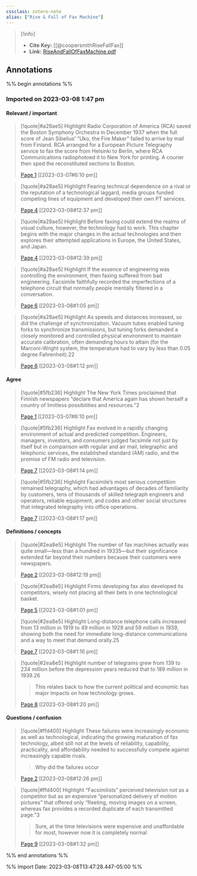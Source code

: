 ```yaml
---
cssclass: zotero-note
alias: ["Rise & Fall of Fax Machine"]
---
```


> [!info]
> - **Cite Key:** [[@coopersmithRiseFallFax]]
> - **Link:** [RiseAndFallOfFaxMachine.pdf](file://C:\Users\conco\Zotero\storage\UAWCGUK4\_.pdf)

## Annotations
%% begin annotations %%
### Imported on 2023-03-08 1:47 pm

#### Relevant / important

> [!quote|#a28ae5] Highlight
> Radio Corporation of America (RCA) saved the Boston Symphony Orchestra in December 1937 when the full score of Jean Sibelius’ “Uko, the Fire Maker” failed to arrive by mail from Finland. RCA arranged for a European Picture Telegraphy service to fax the score from Helsinki to Berlin, where RCA Communications radiophotoed it to New York for printing. A courier then sped the reconstituted sections to Boston.
>
> [Page 1](zotero://open-pdf/library/items/UAWCGUK4?page=1) [[2023-03-07#6:10 pm]]

> [!quote|#a28ae5] Highlight
> Fearing technical dependence on a rival or the reputation of a technological laggard, media groups funded competing lines of equipment and developed their own PT services.
>
> [Page 4](zotero://open-pdf/library/items/UAWCGUK4?page=4) [[2023-03-08#12:37 pm]]

> [!quote|#a28ae5] Highlight
> Before faxing could extend the realms of visual culture, however, the technology had to work. This chapter begins with the major changes in the actual technologies and then explores their attempted applications in Europe, the United States, and Japan.
>
> [Page 4](zotero://open-pdf/library/items/UAWCGUK4?page=4) [[2023-03-08#12:39 pm]]

> [!quote|#a28ae5] Highlight
> If the essence of engineering was controlling the environment, then faxing suffered from bad engineering. Facsimile faithfully recorded the imperfections of a telephone circuit that normally people mentally filtered in a conversation.
>
> [Page 6](zotero://open-pdf/library/items/UAWCGUK4?page=6) [[2023-03-08#1:05 pm]]

> [!quote|#a28ae5] Highlight
> As speeds and distances increased, so did the challenge of synchronization. Vacuum tubes enabled tuning forks to synchronize transmissions, but tuning forks demanded a closely monitored and controlled physical environment to maintain accurate calibration, often demanding hours to attain (for the Marconi-Wright system, the temperature had to vary by less than 0.05 degree Fahrenheit).22
>
> [Page 6](zotero://open-pdf/library/items/UAWCGUK4?page=6) [[2023-03-08#1:12 pm]]

#### Agree

> [!quote|#5fb236] Highlight
> The New York Times proclaimed that Finnish newspapers “declare that America again has shown herself a country of limitless possibilities and resources.”2
>
> [Page 1](zotero://open-pdf/library/items/UAWCGUK4?page=1) [[2023-03-07#6:10 pm]]

> [!quote|#5fb236] Highlight
> Fax evolved in a rapidly changing environment of actual and predicted competition. Engineers, managers, investors, and consumers judged facsimile not just by itself but in comparison with regular and air mail, telegraphic and telephonic services, the established standard (AM) radio, and the promise of FM radio and television.
>
> [Page 7](zotero://open-pdf/library/items/UAWCGUK4?page=7) [[2023-03-08#1:14 pm]]

> [!quote|#5fb236] Highlight
> Facsimile’s most serious competition remained telegraphy, which had advantages of decades of familiarity by customers, tens of thousands of skilled telegraph engineers and operators, reliable equipment, and codes and other social structures that integrated telegraphy into office operations.
>
> [Page 7](zotero://open-pdf/library/items/UAWCGUK4?page=7) [[2023-03-08#1:17 pm]]

#### Definitions / concepts

> [!quote|#2ea8e5] Highlight
> The number of fax machines actually was quite small—less than a hundred in 19335—but their significance extended far beyond their numbers because their customers were newspapers.
>
> [Page 2](zotero://open-pdf/library/items/UAWCGUK4?page=2) [[2023-03-08#12:19 pm]]

> [!quote|#2ea8e5] Highlight
> Firms developing fax also developed its competitors, wisely not placing all their bets in one technological basket.
>
> [Page 5](zotero://open-pdf/library/items/UAWCGUK4?page=5) [[2023-03-08#1:01 pm]]

> [!quote|#2ea8e5] Highlight
> Long-distance telephone calls increased from 13 million in 1919 to 49 million in 1929 and 59 million in 1939, showing both the need for immediate long-distance communications and a way to meet that demand orally.25
>
> [Page 7](zotero://open-pdf/library/items/UAWCGUK4?page=7) [[2023-03-08#1:16 pm]]

> [!quote|#2ea8e5] Highlight
> number of telegrams grew from 139 to 234 million before the depression years reduced that to 189 million in 1939.26
>
>> This relates back to how the current political and economic has major impacts on how technology grows.
>
> [Page 8](zotero://open-pdf/library/items/UAWCGUK4?page=8) [[2023-03-08#1:20 pm]]

#### Questions / confusion

> [!quote|#ffd400] Highlight
> These failures were increasingly economic as well as technological, indicating the growing maturation of fax technology, albeit still not at the levels of reliability, capability, practicality, and affordability needed to successfully compete against increasingly capable rivals.
>
>> Why did the failures occur
>
> [Page 2](zotero://open-pdf/library/items/UAWCGUK4?page=2) [[2023-03-08#12:26 pm]]

> [!quote|#ffd400] Highlight
> “Facsimilists” perceived television not as a competitor but as an expensive “personalized delivery of motion pictures” that offered only “fleeting, moving images on a screen, whereas fax provides a recorded duplicate of each transmitted page.”3
>
>> Sure, at the time televisions were expensive and unaffordable for most, however now it is completely normal
>
> [Page 9](zotero://open-pdf/library/items/UAWCGUK4?page=9) [[2023-03-08#1:32 pm]]


%% end annotations %%

%% Import Date: 2023-03-08T13:47:28.447-05:00 %%
